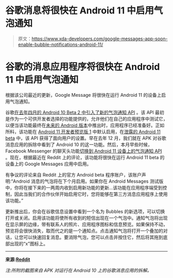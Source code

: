 # 谷歌消息将很快在 Android 11 中启用气泡通知

> 原文：<https://www.xda-developers.com/google-messages-app-soon-enable-bubble-notifications-android-11/>

# 谷歌的消息应用程序将很快在 Android 11 中启用气泡通知

根据该公司最近的更新，Google Message 将很快在运行 Android 11 的设备上启用气泡通知。

谷歌[在去年四月的 Android 10 Beta 2 中引入了新的气泡通知 API](https://www.xda-developers.com/android-q-beta-2-notification-bubbles/) 。该 API 最初是作为一个可供开发者选择的功能提供的，允许他们在自己的应用程序中测试它，以便当该功能最终在[未来的 Android 版本](https://www.xda-developers.com/android-q-system-alert-window-deprecate-bubbles/)中推出时，应用程序已经准备好。正如所料，该功能在 [Android 11 开发者预览版 1](https://www.xda-developers.com/android-11-developer-preview-changes/) 中默认启用，在[泄露的 Android 11 beta](https://www.xda-developers.com/android-11-beta-1-rolled-out-early-some-google-pixel-4-users-whats-new-changes-features/) 中，该 API 获得了面向用户的设置。早在去年 12 月，我们就在 APK 对谷歌消息应用的拆除中看到了 Android 10 的这一功能。然后，本月早些时候，Facebook Messenger 的聊天头功能[切换到 Android 11 设备上的气泡通知 API](https://www.xda-developers.com/facebook-messenger-chat-heads-switch-android-11-bubble-notifications-api/) 。现在，根据最近在 Reddit 上的评论，该功能将很快在运行 Android 11 beta 的设备上的 Google Messages 应用中启用。

有争议的评论来自 Reddit 上的官方 Android beta 程序账户，该账户声明:“Android 消息的气泡将在下个月启用。如果你在 Android Messages 测试版中，你将在接下来的一两周内收到启用新功能的更新...该功能在应用程序端受到控制，因此当我们的合作伙伴开始启用它时，您将能够在第三方消息应用程序上使用该功能。”

更新推出后，你会在谷歌信息设置中看到一个名为 Bubbles 的新选项，可以切换打开或关闭。启用该功能将使所有收到的短信出现在一个气泡中。通知气泡将出现在显示屏的边缘，带有联系人的照片、应用程序图标和信息预览。如果保持不动，预览将会很快消失，取而代之的是一个通知点。点击通知气泡将打开一个叠加的对话，让您可以快速回复消息。要消除气泡，您可以点击并按住它，然后将其拖到底部出现的“x”图标上。

* * *

**来源:[Reddit](https://www.reddit.com/r/android_beta/comments/h0gpc4/android_11_beta_1_now_available/ftrc89s/)**

*注:所附的截图来自 APK 对运行在 Android 10 上的谷歌消息应用的拆解。*